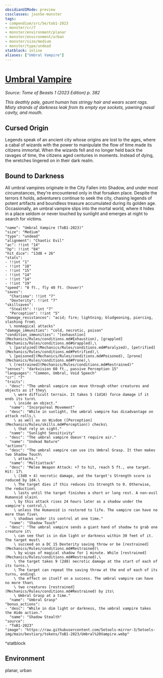 ```yaml
---
obsidianUIMode: preview
cssclasses: json5e-monster
tags:
- compendium/src/5e/tob1-2023
- monster/cr/7
- monster/environment/planar
- monster/environment/urban
- monster/size/medium
- monster/type/undead
statblock: inline
aliases: ["Umbral Vampire"]
---
```

# [Umbral Vampire](Mechanics\bestiary\undead/umbral-vampire-tob1-2023.md)
*Source: Tome of Beasts 1 (2023 Edition) p. 382*  

*This deathly pale, gaunt human has stringy hair and wears scant rags. Misty strands of darkness leak from its empty eye sockets, yawning nasal cavity, and mouth.*

## Cursed Origin

Legends speak of an ancient city whose origins are lost to the ages, where a cabal of wizards with the power to manipulate the flow of time made its citizens immortal. When the wizards fell and no longer held back the ravages of time, the citizens aged centuries in moments. Instead of dying, the wretches lingered on in their dark realm.

## Bound to Darkness

All umbral vampires originate in the City Fallen into Shadow, and under most circumstances, they're encountered only in that forsaken place. Despite the terrors it holds, adventurers continue to seek the city, chasing legends of potent artifacts and boundless treasure accumulated during its golden age. Occasionally, an umbral vampire slips into the mortal world, where it hides in a place seldom or never touched by sunlight and emerges at night to search for victims.

```statblock
"name": "Umbral Vampire (ToB1-2023)"
"size": "Medium"
"type": "undead"
"alignment": "Chaotic Evil"
"ac": !!int "14"
"hp": !!int "84"
"hit_dice": "13d8 + 26"
"stats":
- !!int "1"
- !!int "18"
- !!int "15"
- !!int "14"
- !!int "14"
- !!int "19"
"speed": "0 ft., fly 40 ft. (hover)"
"saves":
  "Charisma": !!int "7"
  "Dexterity": !!int "7"
"skillsaves":
  "Stealth": !!int "7"
  "Perception": !!int "5"
"damage_resistances": "acid; fire; lightning; bludgeoning, piercing, slashing from\
  \ nonmagical attacks"
"damage_immunities": "cold, necrotic, poison"
"condition_immunities": "[exhaustion](Mechanics/Rules/conditions.md#Exhaustion), [grappled](Mechanics/Rules/conditions.md#Grappled),\
  \ [paralyzed](Mechanics/Rules/conditions.md#Paralyzed), [petrified](Mechanics/Rules/conditions.md#Petrified),\
  \ [poisoned](Mechanics/Rules/conditions.md#Poisoned), [prone](Mechanics/Rules/conditions.md#Prone),\
  \ [restrained](Mechanics/Rules/conditions.md#Restrained)"
"senses": "darkvision 60 ft., passive Perception 15"
"languages": "Common, Umbral, Void Speech"
"cr": "7"
"traits":
- "desc": "The umbral vampire can move through other creatures and objects as if they\
    \ were difficult terrain. It takes 5 (1d10) force damage if it ends its turn\
    \ inside an object."
  "name": "Incorporeal Movement"
- "desc": "While in sunlight, the umbral vampire has disadvantage on attack rolls,\
    \ as well as on Wisdom ([Perception](Mechanics/Rules/skills.md#Perception)) checks\
    \ that rely on sight."
  "name": "Sunlight Sensitivity"
- "desc": "The umbral vampire doesn't require air."
  "name": "Undead Nature"
"actions":
- "desc": "The umbral vampire can use its Umbral Grasp. It then makes two Shadow Touch\
    \ attacks."
  "name": "Multiattack"
- "desc": "Melee Weapon Attack: +7 to hit, reach 5 ft., one target. Hit: 17\
    \ (3d8 + 4) necrotic damage, and the target's Strength score is reduced by 1d4.\
    \ The target dies if this reduces its Strength to 0. Otherwise, the reduction\
    \ lasts until the target finishes a short or long rest. A non-evil Humanoid slain\
    \ by this attack rises 24 hours later as a shadow under the vampire's control,\
    \ unless the Humanoid is restored to life. The vampire can have no more than five\
    \ shadows under its control at one time."
  "name": "Shadow Touch"
- "desc": "The umbral vampire sends a giant hand of shadow to grab one creature it\
    \ can see that is in dim light or darkness within 30 feet of it. The target must\
    \ succeed on a DC 15 Dexterity saving throw or be [restrained](Mechanics/Rules/conditions.md#Restrained)\
    \ by wisps of magical shadow for 1 minute. While [restrained](Mechanics/Rules/conditions.md#Restrained),\
    \ the target takes 9 (2d8) necrotic damage at the start of each of its turns.\
    \ The target can repeat the saving throw at the end of each of its turns, ending\
    \ the effect on itself on a success. The umbral vampire can have no more than\
    \ two creatures [restrained](Mechanics/Rules/conditions.md#Restrained) by its\
    \ Umbral Grasp at a time."
  "name": "Umbral Grasp"
"bonus_actions":
- "desc": "While in dim light or darkness, the umbral vampire takes the Hide action."
  "name": "Shadow Stealth"
"source":
- "ToB1-2023"
"image": "https://raw.githubusercontent.com/5etools-mirror-3/5etools-img/main/bestiary/tokens/ToB1-2023/Umbral%20Vampire.webp"
```
^statblock

## Environment

planar, urban